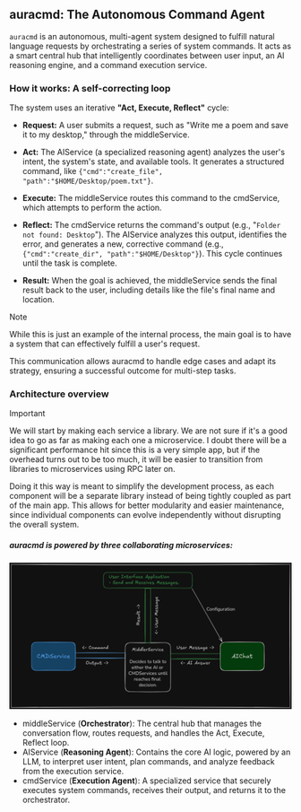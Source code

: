## auracmd: The Autonomous Command Agent
`auracmd` is an autonomous, multi-agent system designed to fulfill natural language requests by orchestrating a series of system commands. It acts as a smart central hub that intelligently coordinates between user input, an AI reasoning engine, and a command execution service.

### How it works: A self-correcting loop
The system uses an iterative **"Act, Execute, Reflect"** cycle:

- **Request:** A user submits a request, such as "Write me a poem and save it to my desktop," through the middleService.

- **Act:** The AIService (a specialized reasoning agent) analyzes the user's intent, the system's state, and available tools. It generates a structured command, like `{"cmd":"create_file", "path":"$HOME/Desktop/poem.txt"}`.

- **Execute:** The middleService routes this command to the cmdService, which attempts to perform the action.

- **Reflect:** The cmdService returns the command's output (e.g., "`Folder not found: Desktop`"). The AIService analyzes this output, identifies the error, and generates a new, corrective command (e.g., `{"cmd":"create_dir", "path":"$HOME/Desktop"}`). This cycle continues until the task is complete.

- **Result:** When the goal is achieved, the middleService sends the final result back to the user, including details like the file's final name and location.

>[!NOTE]
>While this is just an example of the internal process, the main goal is to have a system that can effectively fulfill a user's request.

This communication allows auracmd to handle edge cases and adapt its strategy, ensuring a successful outcome for multi-step tasks.

### Architecture overview

>[!IMPORTANT]
>We will start by making each service a library. We are not sure if it's a good idea to go as far as making each one a microservice. I doubt there will be a significant performance hit since this is a very simple app, but if the overhead turns out to be too much, it will be easier to transition from libraries to microservices using RPC later on.
>
>Doing it this way is meant to simplify the development process, as each component will be a separate library instead of being tightly coupled as part of the main app. This allows for better modularity and easier maintenance, since individual components can evolve independently without disrupting the overall system.

##### auracmd is powered by three collaborating microservices:

![topology](https://github.com/auracmd/.github/blob/main/profile/AI-Agent-Orch%20(1).png)

- middleService (**Orchestrator**): The central hub that manages the conversation flow, routes requests, and handles the Act, Execute, Reflect loop.
- AIService (**Reasoning Agent**): Contains the core AI logic, powered by an LLM, to interpret user intent, plan commands, and analyze feedback from the execution service.
- cmdService (**Execution Agent**): A specialized service that securely executes system commands, receives their output, and returns it to the orchestrator.
